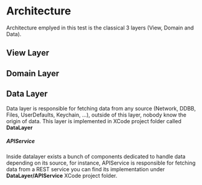 # Architecture
Architecture emplyed in this test is the classical 3 layers (View, Domain and Data). 

## View Layer

## Domain Layer

## Data Layer
Data layer is responsible for fetching data from any source (Network, DDBB, Files, UserDefaults, Keychain, ...), outside of this layer, nobody know the origin of data. This layer is implemented in XCode project folder called __DataLayer__
##### APIService
Inside datalayer exists a bunch of components dedicated to handle data depending on its source, for instance, APIService is responsible for fetching data from a REST service you can find its implementation under __DataLayer/APIService__ XCode project folder. 



